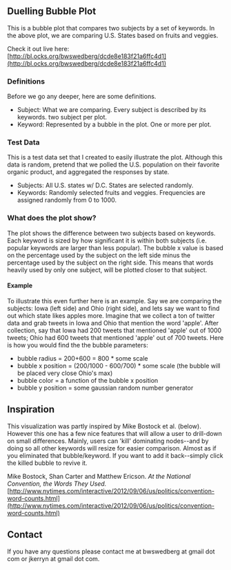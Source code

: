 ## Duelling Bubble Plot
This is a bubble plot that compares two subjects by a set of keywords. In the above plot, we are comparing U.S. States based on fruits and veggies.

Check it out live here: [http://bl.ocks.org/bwswedberg/dcde8e183f21a6ffc4d1](http://bl.ocks.org/bwswedberg/dcde8e183f21a6ffc4d1)


### Definitions
Before we go any deeper, here are some definitions.

* Subject: What we are comparing. Every subject is described by its keywords. two subject per plot.
* Keyword: Represented by a bubble in the plot. One or more per plot.

        
### Test Data
This is a test data set that I created to easily illustrate the plot. Although this data is random, pretend that we polled the U.S. population on their favorite organic product, and aggregated the responses by state.

* Subjects: All U.S. states w/ D.C. States are selected randomly.
* Keywords: Randomly selected fruits and veggies. Frequencies are assigned randomly from 0 to 1000.
     
   
### What does the plot show?
The plot shows the difference between two subjects based on keywords. Each keyword is sized by how significant it is within both subjects (i.e. popular keywords are larger than less popular). The bubble x value is based on the percentage used by the subject on the left side minus the percentage used by the subject on the right side. This means that words heavily used by only one subject, will be plotted closer to that subject.


#### Example
To illustrate this even further here is an example. Say we are comparing the subjects: Iowa (left side) and Ohio (right side), and lets say we want to find out which state likes apples more. Imagine that we collect a ton of twitter data and grab tweets in Iowa and Ohio that mention the word 'apple'. After collection, say that Iowa had 200 tweets that mentioned 'apple' out of 1000 tweets; Ohio had 600 tweets that mentioned 'apple' out of 700 tweets. Here is how you would find the the bubble parameters:

* bubble radius = 200+600 = 800 * some scale
* bubble x position = (200/1000 - 600/700) * some scale (the bubble will be placed very close Ohio's max)
* bubble color = a function of the bubble x position
* bubble y position = some gaussian random number generator


## Inspiration
This visualization was partly inspired by Mike Bostock et al. (below). However this one has a few nice features that will allow a user to drill-down on small differences. Mainly, users can 'kill' dominating nodes--and by doing so all other keywords will resize for easier comparison. Almost as if you eliminated that bubble/keyword. If you want to add it back--simply click the killed bubble to revive it.

Mike Bostock, Shan Carter and Matthew Ericson. *At the National Convention, the Words They Used.*
[http://www.nytimes.com/interactive/2012/09/06/us/politics/convention-word-counts.html](http://www.nytimes.com/interactive/2012/09/06/us/politics/convention-word-counts.html)


## Contact
If you have any questions please contact me at bwswedberg at gmail dot com or jkerryn at gmail dot com.
